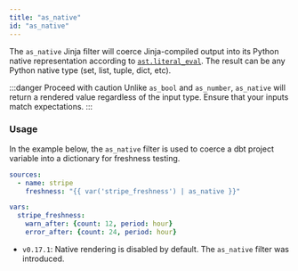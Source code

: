 ```yaml
---
title: "as_native"
id: "as_native"
---
```


The `as_native` Jinja filter will coerce Jinja-compiled output into its 
Python native representation according to [`ast.literal_eval`](https://docs.python.org/3/library/ast.html#ast.literal_eval). 
The result can be any Python native type (set, list, tuple, dict, etc).

:::danger Proceed with caution
Unlike `as_bool` and `as_number`, `as_native` will return a rendered value
regardless of the input type. Ensure that your inputs match expectations.
:::

### Usage

In the example below, the `as_native` filter is used to coerce a dbt project
variable into a dictionary for freshness testing.

<File name='src_stripe.yml'>

```yml
sources:
  - name: stripe
    freshness: "{{ var('stripe_freshness') | as_native }}"
```

</File>

<File name='dbt_project.yml'>

```yml
vars:
  stripe_freshness:
    warn_after: {count: 12, period: hour}
    error_after: {count: 24, period: hour}
```

</File>

<Changelog>

* `v0.17.1`: Native rendering is disabled by default. The `as_native` filter was 
introduced.

</Changelog>
